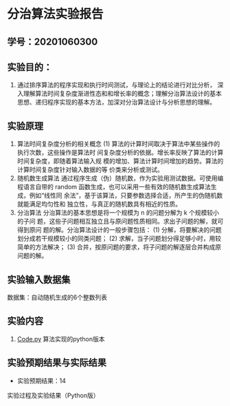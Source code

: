 # 分治算法实验报告

## 学号：20201060300


## 实验目的：

1. 通过排序算法的程序实现和执行时间测试，与理论上的结论进行对比分析，
深入理解算法时间复杂度渐进性态和和增长率的概念；理解分治算法设计的基本
思想、递归程序实现的基本方法，加深对分治算法设计与分析思想的理解。

## 实验原理

1. 算法时间复杂度分析的相关概念
(1) 算法的计算时间取决于算法中某些操作的执行次数，这些操作是算法时
间复杂度分析的依据。增长率反映了算法的计算时间复杂度，即随着算法输入规
模的增加、算法计算时间增加的趋势。算法的计算时间复杂度针对输入数据的等
价类来分析或测试。
2. 随机数生成算法
通过程序生成（伪）随机数，作为实验用测试数据。可使用编程语言自带的
random 函数生成，也可以采用一些有效的随机数生成算法生成，例如“线性同
余法”，基于该算法，只要参数选择合适，所产生的伪随机数就能满足均匀性和
独立性，与真正的随机数具有相近的性质。
3. 分治算法
分治算法的基本思想是将一个规模为 n 的问题分解为 k 个规模较小的子问
题，这些子问题相互独立且与原问题性质相同。求出子问题的解，就可得到原问
题的解。分治算法设计的一般步骤包括：
    (1) 分解，将要解决的问题划分成若干规模较小的同类问题；
    (2) 求解，当子问题划分得足够小时，用较简单的方法解决；
    (3) 合并，按原问题的要求，将子问题的解逐层合并构成原问题的解。


## 实验输入数据集

数据集：自动随机生成的6个整数列表

## 实验内容

1. [Code.py](./Code.py) 算法实现的python版本

## 实验预期结果与实际结果
+ 实验预期结果：14

实验过程及实验结果（Python版）

